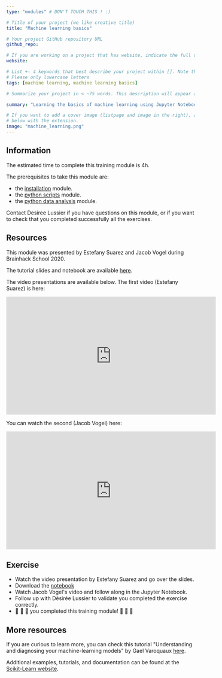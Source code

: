 ```yaml
---
type: "modules" # DON'T TOUCH THIS ! :)

# Title of your project (we like creative title)
title: "Machine learning basics"

# Your project GitHub repository URL
github_repo:

# If you are working on a project that has website, indicate the full url including "https://" below or leave it empty.
website:

# List +- 4 keywords that best describe your project within []. Note that the project summary also involves a number of key words. Those are listed on top of the [github repository](https://github.com/PSY6983-2021/project_template), click `manage topics`.
# Please only lowercase letters
tags: [machine learning, machine learning basics]

# Summarize your project in < ~75 words. This description will appear at the top of your page and on the list page with other projects..

summary: "Learning the basics of machine learning using Jupyter Notebook."

# If you want to add a cover image (listpage and image in the right), add it to your directory and indicate the name
# below with the extension.
image: "machine_learning.png"
---
```

<!-- This is an html comment and this won't appear in the rendered page. You are now editing the "content" area, the core of your description. Everything that you can do in markdown is allowed below. We added a couple of comments to guide your through documenting your progress. -->

## Information

The estimated time to complete this training module is 4h.

The prerequisites to take this module are:
 * the [installation](/modules/installation) module.
 * the [python scripts](/modules/python_scripts) module.
 * the [python data analysis](/modules/python_data_analysis) module.

Contact Desiree Lussier if you have questions on this module, or if you want to check that you completed successfully all the exercises.

## Resources
This module was presented by Estefany Suarez and Jacob Vogel during Brainhack School 2020.

The tutorial slides and notebook are available [here](https://github.com/neurodatascience/course-materials-2020/tree/master/lectures/14-may/03-intro-to-machine-learning).

The video presentations are available below. The first video (Estefany Suarez) is here:
<iframe width="560" height="315" src="https://www.youtube.com/embed/thLHAg8oOLw" title="YouTube video player" frameborder="0" allow="accelerometer; autoplay; clipboard-write; encrypted-media; gyroscope; picture-in-picture" allowfullscreen></iframe>

You can watch the second (Jacob Vogel) here:
<iframe width="560" height="315" src="https://www.youtube.com/embed/2wj9OJjEDy0" title="YouTube video player" frameborder="0" allow="accelerometer; autoplay; clipboard-write; encrypted-media; gyroscope; picture-in-picture" allowfullscreen></iframe>


## Exercise

 * Watch the video presentation by Estefany Suarez and go over the slides.
 * Download the [notebook](https://github.com/neurodatascience/course-materials-2020/blob/master/lectures/14-may/03-intro-to-machine-learning/ML_Regression_Tutorial.ipynb) 
 * Watch Jacob Vogel's video and follow along in the Jupyter Notebook.
 * Follow up with Désirée Lussier to validate you completed the exercise correctly.
 * 🎉 🎉 🎉 you completed this training module! 🎉 🎉 🎉

## More resources

If you are curious to learn more, you can check this tutorial "Understanding and diagnosing your machine-learning models" by Gael Varoquaux [here](http://gael-varoquaux.info/interpreting_ml_tuto/index.html).

Additional examples, tutorials, and documentation can be found at the [Scikit-Learn website](https://scikit-learn.org/stable).
